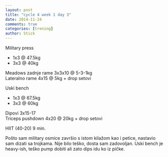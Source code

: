 ```yaml
---
layout: post
title: "cycle 4 week 1 day 3"
date: 2014-11-24
comments: true
categories: [trening]
author: Stick
---
```


Military press  
- 1x3 @ 47.5kg  
- 3x3 @ 40kg  

Meadows zadnje rame 3x3x10 @ 5-3-1kg  
Lateralno rame 4x15 @ 5kg + drop setovi  

Uski bench  
- 1x3 @ 67.5kg  
- 3x3 @ 60kg  

Dipovi 3x15-17   
Triceps pushdown 4x20 @ 20kg + drop setovi   

HIIT (40-20) 9 min.   

Pošto sam military osmice završio s istom kilažom kao i petice, nastavio sam dizati sa trojkama. Nije bilo teško, dosta sam zadovoljan. Uski bench je heavy-ish, teško pump dobiti ali zato dips idu ko iz pičke.
